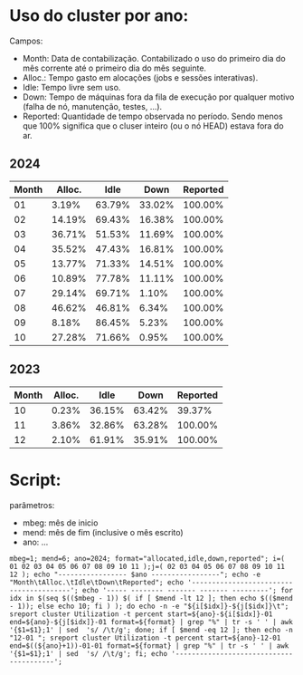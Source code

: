 # Uso do cluster por ano:
Campos:
 - Month: Data de contabilização. Contabilizado o uso do primeiro dia do mês corrente até o primeiro dia do mês seguinte.
 - Alloc.: Tempo gasto em alocações (jobs e sessões interativas).
 - Idle: Tempo livre sem uso.
 - Down: Tempo de máquinas fora da fila de execução por qualquer motivo (falha de nó, manutenção, testes, ...).
 - Reported: Quantidade de tempo observada no período. Sendo menos que 100% significa que o cluser inteiro (ou o nó HEAD) estava fora do ar.

## 2024
| Month | Alloc. | Idle   | Down   | Reported |
|-------|--------|--------|--------|----------|
| 01 | 3.19%  | 63.79% | 33.02% | 100.00%  |
| 02 | 14.19% | 69.43% | 16.38% | 100.00%  |
| 03 | 36.71% | 51.53% | 11.69% | 100.00%  |
| 04 | 35.52% | 47.43% | 16.81% | 100.00%  |
| 05 | 13.77% | 71.33% | 14.51% | 100.00%  |
| 06 | 10.89% | 77.78% | 11.11% | 100.00%  |
| 07 | 29.14% | 69.71% | 1.10%  | 100.00%  |
| 08 | 46.62% | 46.81% | 6.34%  | 100.00%  |
| 09 | 8.18%  | 86.45% | 5.23%  | 100.00%  |
| 10 | 27.28% | 71.66% | 0.95%  | 100.00%  |


## 2023
| Month | Alloc. | Idle   | Down   | Reported |
|-------|--------|--------|--------|----------|
| 10 | 0.23%  | 36.15% | 63.42% | 39.37%   |
| 11 | 3.86%  | 32.86% | 63.28% | 100.00%  |
| 12 | 2.10%  | 61.91% | 35.91% | 100.00%  |

# Script:

parâmetros: 
 - mbeg: mês de inicio
 - mend: mês de fim (inclusive o mês escrito)
 - ano: ...

```
mbeg=1; mend=6; ano=2024; format="allocated,idle,down,reported"; i=( 01 02 03 04 05 06 07 08 09 10 11 );j=( 02 03 04 05 06 07 08 09 10 11 12 ); echo "----------------- $ano -----------------"; echo -e "Month\tAlloc.\tIdle\tDown\tReported"; echo '----------------------------------------'; echo '----- -------- ------- ------- ---------'; for idx in $(seq $(($mbeg - 1)) $( if [ $mend -lt 12 ]; then echo $(($mend - 1)); else echo 10; fi ) ); do echo -n -e "${i[$idx]}-${j[$idx]}\t"; sreport cluster Utilization -t percent start=${ano}-${i[$idx]}-01 end=${ano}-${j[$idx]}-01 format=${format} | grep "%" | tr -s ' ' | awk '{$1=$1};1' | sed  's/ /\t/g'; done; if [ $mend -eq 12 ]; then echo -n "12-01 "; sreport cluster Utilization -t percent start=${ano}-12-01 end=$((${ano}+1))-01-01 format=${format} | grep "%" | tr -s ' ' | awk '{$1=$1};1' | sed  's/ /\t/g'; fi; echo '----------------------------------------';
```
